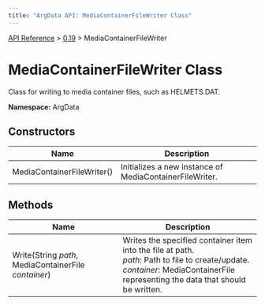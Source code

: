 ```yaml
---
title: "ArgData API: MediaContainerFileWriter Class"
---
```


[API Reference](/argdata/api/) &gt; [0.19](/argdata/api/0.19/) &gt; MediaContainerFileWriter

# MediaContainerFileWriter Class

Class for writing to media container files, such as HELMETS.DAT.

**Namespace:** ArgData

## Constructors

<table class="table table-bordered table-striped ">
<thead>
  <tr>
    <th>Name</th>
    <th>Description</th>
  </tr>
</thead>
<tbody>
  <tr>
    <td>MediaContainerFileWriter()</td>
    <td>Initializes a new instance of MediaContainerFileWriter.</td>
  </tr>
</tbody>
</table>


## Methods

<table class="table table-bordered table-striped ">
<thead>
  <tr>
    <th>Name</th>
    <th>Description</th>
  </tr>
</thead>
<tbody>
  <tr>
    <td>Write(String <em>path</em>, MediaContainerFile <em>container</em>)</td>
    <td>Writes the specified container item into the file at path.<br /><em>path</em>: Path to file to create/update.<br /><em>container</em>: MediaContainerFile representing the data that should be written.<br /></td>
  </tr>
</tbody>
</table>


